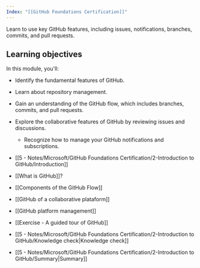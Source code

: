 ```yaml
---
Index: "[[GitHub Foundations Certification]]"
---
```

Learn to use key GitHub features, including issues, notifications, branches, commits, and pull requests.

## Learning objectives

In this module, you'll:

- Identify the fundamental features of GitHub.
- Learn about repository management.
- Gain an understanding of the GitHub flow, which includes branches, commits, and pull requests.
- Explore the collaborative features of GitHub by reviewing issues and discussions.
	- Recognize how to manage your GitHub notifications and subscriptions.

- [[5 - Notes/Microsoft/GitHub Foundations Certification/2-Introduction to GitHub/Introduction]]
- [[What is GitHub]]?
- [[Components of the GitHub Flow]]
- [[GitHub of a collaborative plataform]]
- [[GitHub platform management]] 
- [[Exercise - A guided tour of GitHub]]
- [[5 - Notes/Microsoft/GitHub Foundations Certification/2-Introduction to GitHub/Knowledge check|Knowledge check]]
- [[5 - Notes/Microsoft/GitHub Foundations Certification/2-Introduction to GitHub/Summary|Summary]]
